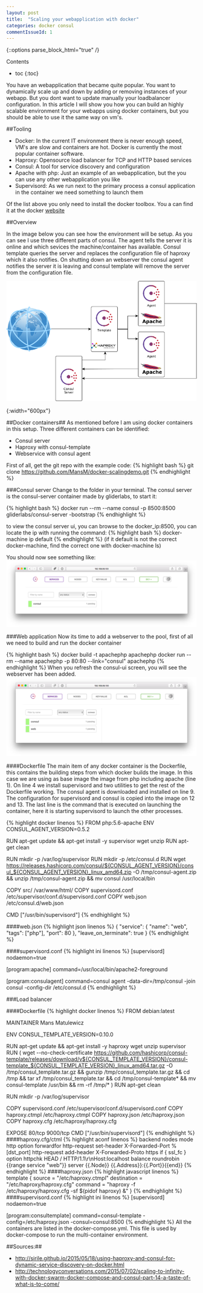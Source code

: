 ```yaml
---
layout: post
title:  "Scaling your webapplication with docker"
categories: docker consul
commentIssueId: 1
---
```


{::options parse_block_html="true" /}
<div class="toc">
Contents

* toc
{:toc}
</div>

You have an webapplication that became quite popular. You want to dynamically scale up and down by adding or removing instances of your
webapp. But you dont want to update manually your loadbalancer configuration. In this article I will show you how you can build an highly scalable 
environment for your webapps using docker containers, but you should be able to use it the same way on vm's.

##Tooling

- Docker: In the current IT environment there is never enough speed, VM's are slow and containers are hot. Docker is currently the most popular container software.
- Haproxy: Opensource load balancer for TCP and HTTP based services
- Consul: A tool for service discovery and configuration
- Apache with php: Just an example of an webapplication, but the you can use any other webapplication you like
- Supervisord: As we run next to the primary process a consul application in the container we need something to launch them

Of the list above you only need to install the docker toolbox. You a can find it at the docker [website](https://www.docker.com/docker-toolbox)

##Overview

In the image below you can see how the environment will be setup. As you can see I use three different parts of consul. The agent tells the server it is online and which 
sevices the machine/container has available. Consul template queries the server and replaces the configuration file of haproxy which it also notifies. On shutting down an
webserver the consul agent notifies the server it is leaving and consul template will remove the server from the configuration file. 

![container overview](/images/2015-12-01-scaling-your-dockerized-webapplication/overview.png)

{:width="600px"}

##Docker containers##
As mentioned before I am using docker containers in this setup. Three different containers can be identified:

- Consul server
- Haproxy with consul-template
- Webservice with consul agent

First of all, get the git repo with the example code:
{% highlight bash %}
git clone https://github.com/MansM/docker-scalingdemo.git
{% endhighlight %}

###Consul server
Change to the folder in your terminal. The consul server is the consul-server container made by gliderlabs, to start it:

{% highlight bash %}
docker run --rm --name consul -p 8500:8500 gliderlabs/consul-server -bootstrap
{% endhighlight %}

to view the consul server ui, you can browse to the docker_ip:8500, you can locate the ip with running the command:
{% highlight bash %}
docker-machine ip default 
{% endhighlight %}
(if it default is not the correct docker-machine, find the correct one with docker-machine ls)

You should now see something like:
![Consul ui](/images/2015-12-01-scaling-your-dockerized-webapplication/consul-ui.png)

###Web application
Now its time to add a webserver to the pool, first of all we need to build and run the docker container

{% highlight bash %}
docker build -t apachephp apachephp
docker run  --rm --name apachephp -p 80:80 --link="consul" apachephp
{% endhighlight %}
When you refresh the consul-ui screen, you will see the webserver has been added. 
![Consul ui with webserver](/images/2015-12-01-scaling-your-dockerized-webapplication/consul-ui-web.png)

####Dockerfile
The main item of any docker container is the Dockerfile, this contains the building steps from which docker builds the image.
In this case we are using as base image the image from php including apache (line 1). On line 4 we install supervisord and two
utilities to get the rest of the Dockerfile working. The consul agent is downloaded and installed on line 9. The configuration for 
supervisord and consul is copied into the image on 12 and 13. The last line is the command that is executed on launching the container, 
here it is starting supervisord to launch the other processes.

{% highlight docker linenos %}
FROM php:5.6-apache
ENV CONSUL_AGENT_VERSION=0.5.2

RUN apt-get update && apt-get install -y supervisor wget unzip
RUN apt-get clean

RUN mkdir -p /var/log/supervisor
RUN mkdir -p /etc/consul.d 
RUN wget https://releases.hashicorp.com/consul/${CONSUL_AGENT_VERSION}/consul_${CONSUL_AGENT_VERSION}_linux_amd64.zip -O /tmp/consul-agent.zip && unzip /tmp/consul-agent.zip && mv consul /usr/local/bin

COPY src/ /var/www/html/
COPY supervisord.conf /etc/supervisor/conf.d/supervisord.conf
COPY web.json /etc/consul.d/web.json

CMD ["/usr/bin/supervisord"]
{% endhighlight %}

####web.json
{% highlight json linenos %}
{
	"service": {
		"name": "web",
		"tags": ["php"],
		"port": 80
	},
	"leave_on_terminate": true
}
{% endhighlight %}

####supervisord.conf
{% highlight ini linenos %}
[supervisord]
nodaemon=true

[program:apache]
command=/usr/local/bin/apache2-foreground

[program:consulagent]
command=consul agent -data-dir=/tmp/consul -join consul -config-dir /etc/consul.d
{% endhighlight %}

###Load balancer

####Dockerfile
{% highlight docker linenos %}
FROM debian:latest

MAINTAINER Mans Matulewicz

ENV CONSUL_TEMPLATE_VERSION=0.10.0

RUN apt-get update && apt-get install -y haproxy wget unzip supervisor
RUN ( wget --no-check-certificate https://github.com/hashicorp/consul-template/releases/download/v${CONSUL_TEMPLATE_VERSION}/consul-template_${CONSUL_TEMPLATE_VERSION}_linux_amd64.tar.gz -O /tmp/consul_template.tar.gz && gunzip /tmp/consul_template.tar.gz && cd /tmp && tar xf /tmp/consul_template.tar && cd /tmp/consul-template* && mv consul-template /usr/bin && rm -rf /tmp/* )
RUN apt-get clean

RUN mkdir -p /var/log/supervisor

COPY supervisord.conf /etc/supervisor/conf.d/supervisord.conf
COPY haproxy.ctmpl /etc/haproxy.ctmpl
COPY haproxy.json /etc/haproxy.json
COPY haproxy.cfg /etc/haproxy/haproxy.cfg

EXPOSE 80/tcp 9000/tcp
CMD ["/usr/bin/supervisord"]
{% endhighlight %}
####haproxy.cfg/ctml
{% highlight aconf linenos %}
backend nodes
    mode http
    option forwardfor
    http-request set-header X-Forwarded-Port %[dst_port]
    http-request add-header X-Forwarded-Proto https if { ssl_fc }
    option httpchk HEAD / HTTP/1.1\r\nHost:localhost
    balance roundrobin {{range service "web"}}
    server {{.Node}} {{.Address}}:{{.Port}}{{end}}
{% endhighlight %}
####haproxy.json
{% highlight javascript linenos %}
template {
  source = "/etc/haproxy.ctmpl"
  destination = "/etc/haproxy/haproxy.cfg"
  command = "haproxy -f /etc/haproxy/haproxy.cfg -sf $(pidof haproxy) &"
}
{% endhighlight %}
####supervisord.conf
{% highlight ini linenos %}
[supervisord]
nodaemon=true

[program:consultemplate]
command=consul-template -config=/etc/haproxy.json -consul=consul:8500
{% endhighlight %}
All the containers are listed in the docker-compose.yml. This file is used by docker-compose to run the multi-container environment.



##Sources:##

- http://sirile.github.io/2015/05/18/using-haproxy-and-consul-for-dynamic-service-discovery-on-docker.html
- http://technologyconversations.com/2015/07/02/scaling-to-infinity-with-docker-swarm-docker-compose-and-consul-part-14-a-taste-of-what-is-to-come/